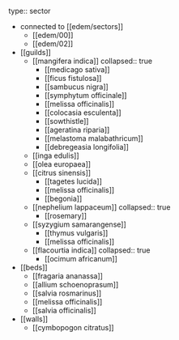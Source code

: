 type:: sector

- connected to [[edem/sectors]]
	- [[edem/00]]
	- [[edem/02]]
- [[guilds]]
	- [[mangifera indica]]
	  collapsed:: true
		- [[medicago sativa]]
		- [[ficus fistulosa]]
		- [[sambucus nigra]]
		- [[symphytum officinale]]
		- [[melissa officinalis]]
		- [[colocasia esculenta]]
		- [[sowthistle]]
		- [[ageratina riparia]]
		- [[melastoma malabathricum]]
		- [[debregeasia longifolia]]
	- [[inga edulis]]
	- [[olea europaea]]
	- [[citrus sinensis]]
		- [[tagetes lucida]]
		- [[melissa officinalis]]
		- [[begonia]]
	- [[nephelium lappaceum]]
	  collapsed:: true
		- [[rosemary]]
	- [[syzygium samarangense]]
		- [[thymus vulgaris]]
		- [[melissa officinalis]]
	- [[flacourtia indica]]
	  collapsed:: true
		- [[ocimum africanum]]
- [[beds]]
	- [[fragaria ananassa]]
	- [[allium schoenoprasum]]
	- [[salvia rosmarinus]]
	- [[melissa officinalis]]
	- [[salvia officinalis]]
- [[walls]]
	- [[cymbopogon citratus]]